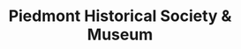 ---
layout: repo
title: "Piedmont Historical Society & Museum"
id: 25074
permalink: repos/25074/
---
